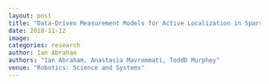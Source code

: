 ```yaml
---
layout: post
title: "Data-Driven Measurement Models for Active Localization in Sparse Environments"
date: 2018-11-12
image: 
categories: research
author: Ian Abraham
authors: "Ian Abraham, Anastasia Mavrommati, ToddD Murphey"
venue: "Robotics: Science and Systems"
---
```

